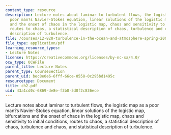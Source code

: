 ```yaml
---
content_type: resource
description: Lecture notes about laminar to turbulent flows, the logistic map as a
  poor man?s Navier-Stokes equation, linear solutions of the logistic map, bifurcations
  and the onset of chaos in the logistic map, chaos and sensitivity to initial conditions,
  routes to chaos, a statistical description of chaos, turbulence and chaos, and statistical
  description of turbulence.
file: /courses/12-820-turbulence-in-the-ocean-and-atmosphere-spring-2006/43a1cd0c6869de8ef3b05d0f2c836ece_ch2.pdf
file_type: application/pdf
learning_resource_types:
- Lecture Notes
license: https://creativecommons.org/licenses/by-nc-sa/4.0/
ocw_type: OCWFile
parent_title: Lecture Notes
parent_type: CourseSection
parent_uid: bec8e0e6-6fff-66ce-0558-0c295bd1495c
resourcetype: Document
title: ch2.pdf
uid: 43a1cd0c-6869-de8e-f3b0-5d0f2c836ece
---
```

Lecture notes about laminar to turbulent flows, the logistic map as a poor man?s Navier-Stokes equation, linear solutions of the logistic map, bifurcations and the onset of chaos in the logistic map, chaos and sensitivity to initial conditions, routes to chaos, a statistical description of chaos, turbulence and chaos, and statistical description of turbulence.